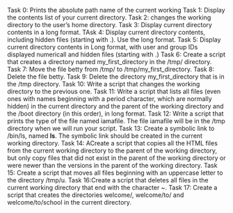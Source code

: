 Task 0: Prints the absolute path name of the current working
Task 1: Display the contents list of your current directory.
Task 2: changes the working directory to the user’s home directory.
Task 3: Display current directory contents in a long format.
TAsk 4: Display current directory contents, including hidden files (starting with .). Use the long format.
Task 5: Display current directory contents in Long format, with user and group IDs displayed numericall and  hidden files (starting with .)
Task 6: Create a script that creates a directory named my_first_directory in the /tmp/ directory.
Task 7: Move the file betty from /tmp/ to /tmp/my_first_directory.
Task 8: Delete the file betty.
Task 9: Delete the directory my_first_directory that is in the /tmp directory.
Task 10: Write a script that changes the working directory to the previous one.
Task 11: Write a script that lists all files (even ones with names beginning with a period character, which are normally hidden) in the current directory and the parent of the working directory and the /boot directory (in this order), in long format.
Task 12: Write a script that prints the type of the file named iamafile. The file iamafile will be in the /tmp directory when we will run your script.
Task 13: Create a symbolic link to /bin/ls, named __ls__. The symbolic link should be created in the current working directory.
Task 14: ACreate a script that copies all the HTML files from the current working directory to the parent of the working directory, but only copy files that did not exist in the parent of the working directory or were newer than the versions in the parent of the working directory.
Task 15: Create a script that moves all files beginning with an uppercase letter to the directory /tmp/u.
Task 16:Create a script that deletes all files in the current working directory that end with the character ~.
Task 17: Create a script that creates the directories welcome/, welcome/to/ and welcome/to/school in the current directory.
